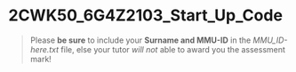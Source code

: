 # 2CWK50_6G4Z2103_Start_Up_Code

>Please **be sure** to include your **Surname and MMU-ID** in the _MMU_ID-here.txt_ file, else your tutor *will not* able to award you the assessment mark!
